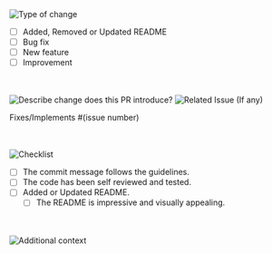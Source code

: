 <img src="https://readme-typing-svg.demolab.com?font=Poppins&weight=700&size=25&duration=1&pause=1&color=EB008B&center=true&vCenter=true&repeat=false&width=210&height=25&lines=TYPE OF CHANGE" alt="Type of change" />

- [ ] Added, Removed or Updated README
- [ ] Bug fix
- [ ] New feature
- [ ] Improvement

<br/>
<br/>

<img src="https://readme-typing-svg.demolab.com?font=Poppins&weight=700&size=25&duration=1&pause=1&color=EB008B&center=true&vCenter=true&repeat=false&width=550&height=40&lines=DESCRIBE CHANGE DOES THIS PR INTRODUCE" alt="Describe change does this PR introduce?" />

<!--
If you've added, removed, or updated README, please take a moment to describe the changes.
--->

<img src="https://readme-typing-svg.demolab.com?font=Poppins&weight=600&size=19&duration=1&pause=1&color=00B8B5&center=true&vCenter=true&repeat=false&width=215&height=19&lines=RELATED ISSUE (IF ANY)" alt="Related Issue (If any)" />

Fixes/Implements #(issue number)

<br/>
<br/>

<img src="https://readme-typing-svg.demolab.com?font=Poppins&weight=600&size=19&duration=1&pause=1&color=00B8B5&center=true&vCenter=true&repeat=false&width=90&height=19&lines=Checklist" alt="Checklist" />

- [ ] The commit message follows the guidelines.
- [ ] The code has been self reviewed and tested.
- [ ] Added or Updated README.
  - [ ] The README is impressive and visually appealing.

<br/>
<br/>

<img src="https://readme-typing-svg.demolab.com?font=Poppins&weight=600&size=19&duration=1&pause=1&color=00B8B5&center=true&vCenter=true&repeat=false&width=180&height=19&lines=Additional context" alt="Additional context" />

<!--
If you've added, removed, or updated README:

- Screenshots of the README
- Any other relevant information
--->

<br/>
<br/>